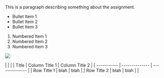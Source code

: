This is a paragraph describing something about the assignment.

- Bullet Item 1
- Bullet Item 2
- Bullet Item 3
1. Numbered Item 1
2. Numbered Item 2
3. Numbered Item 3

![](https://i.imgur.com/5dkVxsy.jpg)

| | |
| Title       | Column Title 1 | Column Title 2 |
| ----------- | -------------- | -------------- |
| Row Title 1 | blah | blah |
| Row Title 2 | blah | blah |  |